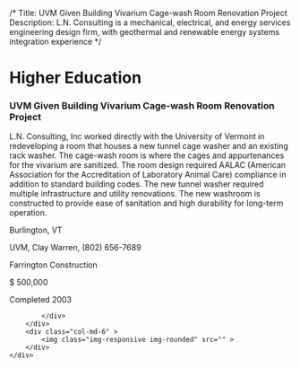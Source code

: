 /*
Title: UVM Given Building Vivarium Cage-wash Room Renovation Project
Description: L.N. Consulting is a mechanical, electrical, and energy services engineering design firm, with geothermal and renewable energy systems integration experience
*/

# Higher Education

<div>
	<div class="row">
		<div class="col-md-6" >
			<div class="well" >
				<h3>UVM Given Building Vivarium Cage-wash Room Renovation Project</h3>
				<p>
   
   L.N. Consulting, Inc worked directly with the University of Vermont in redeveloping a room that houses a new tunnel cage washer and an existing rack washer.  The cage-wash room is where the cages and appurtenances for the vivarium are sanitized.  The room design required AALAC (American Association for the Accreditation of Laboratory Animal Care) compliance in addition to standard building codes.  The new tunnel washer required multiple infrastructure and utility renovations.  The new washroom is constructed to provide ease of sanitation and high durability for long-term operation.
</p>
				<p>Burlington, VT</p>
				<p>UVM, Clay Warren, (802) 656-7689</p>
				<p></p>
				<p>Farrington Construction</p>
				<p>$ 500,000</p>
				<p>Completed 2003</p>
				<p></p>
				
			</div>
		</div>
		<div class="col-md-6" >
			<img class="img-responsive img-rounded" src="" >
		</div>
	</div>
</div>